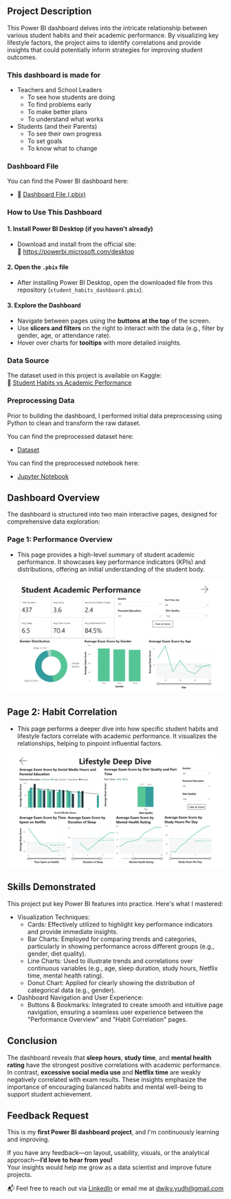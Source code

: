 ## Project Description
This Power BI dashboard delves into the intricate relationship between various student habits and their academic performance. By visualizing key lifestyle factors, the project aims to identify correlations and provide insights that could potentially inform strategies for improving student outcomes.

### This dashboard is made for
- Teachers and School Leaders
  - To see how students are doing
  - To find problems early
  - To make better plans
  - To understand what works
- Students (and their Parents)
  - To see their own progress
  - To set goals
  - To know what to change

### Dashboard File
You can find the Power BI dashboard here:
- 🔗 [Dashboard File (.pbix)](https://github.com/username/data-science-portfolio/blob/main/power-bi/student-habits-academic-performance/powerbi-student-performance-dashboard.pbix?raw=true)

### How to Use This Dashboard  

#### 1. Install Power BI Desktop (if you haven't already)  
- Download and install from the official site:  
  🔗 https://powerbi.microsoft.com/desktop

#### 2. Open the `.pbix` file  
- After installing Power BI Desktop, open the downloaded file from this repository (`student_habits_dashboard.pbix`).

#### 3. Explore the Dashboard  
- Navigate between pages using the **buttons at the top** of the screen.
- Use **slicers and filters** on the right to interact with the data (e.g., filter by gender, age, or attendance rate).
- Hover over charts for **tooltips** with more detailed insights.

### Data Source  
The dataset used in this project is available on Kaggle:  
🔗 [Student Habits vs Academic Performance](https://www.kaggle.com/datasets/jayaantanaath/student-habits-vs-academic-performance)

### Preprocessing Data

Prior to building the dashboard, I performed initial data preprocessing using Python to clean and transform the raw dataset. 

You can find the preprocessed dataset here:
- [Dataset]("https://github.com/username/data-science-portfolio/blob/main/power-bi/student-habits-academic-performance/data/student_habits_performance_preprocess_v1.csv?raw=true")
  
You can find the preprocessed notebook here:
- [Jupyter Notebook](https://github.com/username/data-science-portfolio/blob/main/power-bi/student-habits-academic-performance/notebook/student-habits-academic-performance.ipynb?raw=true)


## Dashboard Overview
The dashboard is structured into two main interactive pages, designed for comprehensive data exploration:

### Page 1: Performance Overview
- This page provides a high-level summary of student academic performance. It showcases key performance indicators (KPIs) and distributions, offering an initial understanding of the student body.

![Page 1: Performance Overview](./assets/student-performance-dashboard-page-1.png)


## Page 2: Habit Correlation
- This page performs a deeper dive into how specific student habits and lifestyle factors correlate with academic performance. It visualizes the relationships, helping to pinpoint influential factors.

![Page 1: Performance Overview](./assets/student-performance-dashboard-page-2.png)



## Skills Demonstrated  

This project put key Power BI features into practice. Here's what I mastered:
- Visualization Techniques:
  - Cards: Effectively utilized to highlight key performance indicators and provide immediate insights.
  - Bar Charts: Employed for comparing trends and categories, particularly in showing performance across different groups (e.g., gender, diet quality).
  - Line Charts: Used to illustrate trends and correlations over continuous variables (e.g., age, sleep duration, study hours, Netflix time, mental health rating).
  - Donut Chart: Applied for clearly showing the distribution of categorical data (e.g., gender).
- Dashboard Navigation and User Experience:
    - Buttons & Bookmarks: Integrated to create smooth and intuitive page navigation, ensuring a seamless user experience between the "Performance Overview" and "Habit Correlation" pages.

## Conclusion

The dashboard reveals that **sleep hours**, **study time**, and **mental health rating** have the strongest positive correlations with academic performance. In contrast, **excessive social media use** and **Netflix time** are weakly negatively correlated with exam results. These insights emphasize the importance of encouraging balanced habits and mental well-being to support student achievement. 


## Feedback Request  
This is my **first Power BI dashboard project**, and I'm continuously learning and improving.

If you have any feedback—on layout, usability, visuals, or the analytical approach—**I’d love to hear from you!**  
Your insights would help me grow as a data scientist and improve future projects.

📬 Feel free to reach out via [LinkedIn](https://www.linkedin.com/in/dwikyyudhaprasetya/) or email me at [dwiky.yudh@gmail.com](mailto:dwiky.yudh@gmail.com)
